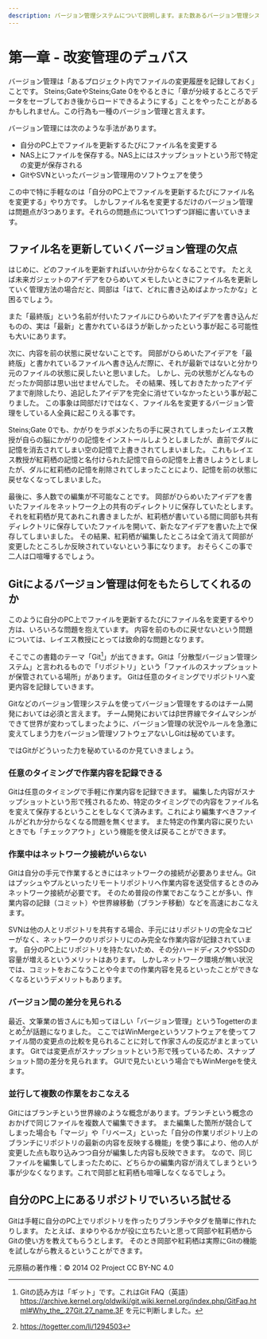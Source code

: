 ```yaml
---
description: バージョン管理システムについて説明します。また数あるバージョン管理システムの中からGitについて説明します。
---
```


# 第一章 - 改変管理のデュバス

バージョン管理は「あるプロジェクト内でファイルの変更履歴を記録しておく」ことです。
Steins;GateやSteins;Gate 0をやるときに「章が分岐するところでデータをセーブしておき後からロードできるようにする」ことをやったことがあるかもしれません。この行為も一種のバージョン管理と言えます。

バージョン管理には次のような手法があります。

- 自分のPC上でファイルを更新するたびにファイル名を変更する
- NAS上にファイルを保存する。NAS上にはスナップショットという形で特定の変更が保存される
- GitやSVNといったバージョン管理用のソフトウェアを使う

この中で特に手軽なのは「自分のPC上でファイルを更新するたびにファイル名を変更する」やり方です。
しかしファイル名を変更するだけのバージョン管理は問題点が3つあります。それらの問題点について1つずつ詳細に書いていきます。

## ファイル名を更新していくバージョン管理の欠点

はじめに、どのファイルを更新すればいいか分からなくなることです。
たとえば未来ガジェットのアイデアをひらめいてメモしたいときにファイル名を更新していく管理方法の場合だと、岡部は「はて、どれに書き込めばよかったかな」と困るでしょう。

また「最終版」という名前が付いたファイルにひらめいたアイデアを書き込んだものの、実は「最新」と書かれているほうが新しかったという事が起こる可能性も大いにあります。

次に、内容を前の状態に戻せないことです。
岡部がひらめいたアイデアを「最終版」と書かれているファイルへ書き込んだ際に、それが最新ではないと分かり元のファイルの状態に戻したいと思いました。
しかし、元の状態がどんなものだったか岡部は思い出せませんでした。
その結果、残しておきたかったアイデアまで削除したり、追記したアイデアを完全に消せていなかったという事が起こりました。
この事象は岡部だけではなく、ファイル名を変更するバージョン管理をしている人全員に起こりえる事です。

Steins;Gate 0でも、かがりをラボメンたちの手に戻されてしまったレイエス教授が自らの脳にかがりの記憶をインストールしようとしましたが、直前でダルに記憶を消去されてしまい空の記憶で上書きされてしまいました。
これもレイエス教授が紅莉栖の記憶と名付けられた記憶で自らの記憶を上書きしようとしましたが、ダルに紅莉栖の記憶を削除されてしまったことにより、記憶を前の状態に戻せなくなってしまいました。

最後に、多人数での編集が不可能なことです。
岡部がひらめいたアイデアを書いたファイルをネットワーク上の共有のディレクトリに保存していたとします。
それを紅莉栖が見てあれこれ書きましたが、紅莉栖が書いている間に岡部も共有ディレクトリに保存していたファイルを開いて、新たなアイデアを書いた上で保存してしまいました。
その結果、紅莉栖が編集したところは全て消えて岡部が変更したところしか反映されていないという事になります。
おそらくこの事で二人は口喧嘩するでしょう。

## Gitによるバージョン管理は何をもたらしてくれるのか

このように自分のPC上でファイルを更新するたびにファイル名を変更するやり方は、いろいろな問題を抱えています。
内容を前のものに戻せないという問題については、レイエス教授にとっては致命的な問題となります。

そこでこの書籍のテーマ「Git[^1]」が出てきます。Gitは「分散型バージョン管理システム」と言われるもので「リポジトリ」という「ファイルのスナップショットが保管されている場所」があります。
Gitは任意のタイミングでリポジトリへ変更内容を記録していきます。

Gitなどのバージョン管理システムを使ってバージョン管理をするのはチーム開発においては必須と言えます。
チーム開発においてはβ世界線でタイムマシンができて世界が変わってしまったように、バージョン管理の状況やルールを急激に変えてしまう力をバージョン管理ソフトウェアないしGitは秘めています。

ではGitがどういった力を秘めているのか見ていきましょう。

### 任意のタイミングで作業内容を記録できる

Gitは任意のタイミングで手軽に作業内容を記録できます。
編集した内容がスナップショットという形で残されるため、特定のタイミングでの内容をファイル名を変えて保存するということをしなくて済みます。これにより編集すべきファイルがどれか分からなくなる問題を無くせます。
また特定の作業内容に戻りたいときでも「チェックアウト」という機能を使えば戻ることができます。

### 作業中はネットワーク接続がいらない

Gitは自分の手元で作業するときにはネットワークの接続が必要ありません。Gitはプッシュやプルといったリモートリポジトリへ作業内容を送受信するときのみネットワーク接続が必要です。
そのため普段の作業でおこなうことが多い、作業内容の記録（コミット）や世界線移動（ブランチ移動）などを高速におこなえます。

SVNは他の人とリポジトリを共有する場合、手元にはリポジトリの完全なコピーがなく、ネットワークのリポジトリにのみ完全な作業内容が記録されています。
自分のPC上にリポジトリを持たないため、その分ハードディスクやSSDの容量が増えるというメリットはあります。
しかしネットワーク環境が無い状況では、コミットをおこなうことや今までの作業内容を見るといったことができなくなるというデメリットもあります。

### バージョン間の差分を見られる

最近、文筆業の皆さんにも知ってほしい「バージョン管理」というTogetterのまとめ[^2]が話題になりました。
ここではWinMergeというソフトウェアを使ってファイル間の変更点の比較を見られることに対して作家さんの反応がまとまっています。
Gitでは変更点がスナップショットという形で残っているため、スナップショット間の差分を見られます。
GUIで見たいという場合でもWinMergeを使えます。

### 並行して複数の作業をおこなえる

Gitにはブランチという世界線のような概念があります。ブランチという概念のおかげで同じファイルを複数人で編集できます。
また編集した箇所が競合してしまった場合も「マージ」や「リベース」といった「自分の作業リポジトリ上のブランチにリポジトリの最新の内容を反映する機能」を使う事により、他の人が変更した点も取り込みつつ自分が編集した内容も反映できます。
なので、同じファイルを編集してしまったために、どちらかの編集内容が消えてしまうという事が少なくなります。これで岡部と紅莉栖も喧嘩しなくなるでしょう。

## 自分のPC上にあるリポジトリでいろいろ試せる

Gitは手軽に自分のPC上でリポジトリを作ったりブランチやタグを簡単に作れたりします。
たとえば、まゆりやるかが役に立ちたいと思って岡部や紅莉栖からGitの使い方を教えてもらうとします。
そのとき岡部や紅莉栖は実際にGitの機能を試しながら教えるということができます。

元原稿の著作権：© 2014 O2 Project CC BY-NC 4.0

[^1]: Gitの読み方は「ギット」です。これはGit FAQ（英語）https://archive.kernel.org/oldwiki/git.wiki.kernel.org/index.php/GitFaq.html#Why_the_.27Git.27_name.3F を元に判断しました。
[^2]: https://togetter.com/li/1294503
